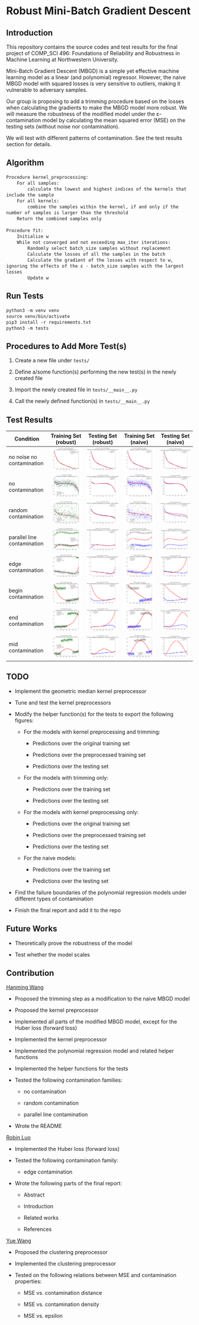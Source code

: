 # Robust Mini-Batch Gradient Descent

## Introduction

This repository contains the source codes and test results for the final project of COMP_SCI 496: Foundations of Reliability and Robustness in Machine Learning at Northwestern University.

Mini-Batch Gradient Descent (MBGD) is a simple yet effective machine learning model as a linear (and polynomial) regressor. However, the naive MBGD model with squared losses is very sensitive to outliers, making it vulnerable to adversary samples.

Our group is proposing to add a trimming procedure based on the losses when calculating the gradients to make the MBGD model more robust. We will measure the robustness of the modified model under the ε-contamination model by calculating the mean squared error (MSE) on the testing sets (without noise nor contamination).

We will test with different patterns of contamination. See the test results section for details.

## Algorithm

    Procedure kernel_preprocessing:
        For all samples:
            calculate the lowest and highest indices of the kernels that include the sample
        For all kernels:
            combine the samples within the kernel, if and only if the number of samples is larger than the threshold
        Return the combined samples only

    Procedure fit:
        Initialize w
        While not converged and not exceeding max_iter iterations:
            Randomly select batch_size samples without replacement
            Calculate the losses of all the samples in the batch
            Calculate the gradient of the losses with respect to w, ignoring the effects of the ε ⋅ batch_size samples with the largest losses
            Update w

## Run Tests

```
python3 -m venv venv
source venv/bin/activate
pip3 install -r requirements.txt
python3 -m tests
```

## Procedures to Add More Test(s)

1. Create a new file under `tests/`

2. Define a/some function(s) performing the new test(s) in the newly created file

3. Import the newly created file in `tests/__main__.py`

4. Call the newly defined function(s) in `tests/__main__.py`

## Test Results

| Condition | Training Set (robust) | Testing Set (robust) | Training Set (naive) | Testing Set (naive) |
| - | - | - | - | - |
| no noise no contamination | ![](test_results/no_noise_no_contamination/robust_training.png) | ![](test_results/no_noise_no_contamination/robust_testing.png) | ![](test_results/no_noise_no_contamination/naive_training.png) | ![](test_results/no_noise_no_contamination/naive_testing.png) |
| no contamination | ![](test_results/no_contamination/robust_training.png) | ![](test_results/no_contamination/robust_testing.png) | ![](test_results/no_contamination/naive_training.png) | ![](test_results/no_contamination/naive_testing.png) |
| random contamination | ![](test_results/random_contamination/robust_training.png) | ![](test_results/random_contamination/robust_testing.png) | ![](test_results/random_contamination/naive_training.png) | ![](test_results/random_contamination/naive_testing.png) |
| parallel line contamination | ![](test_results/parallel_line_contamination/robust_training.png) | ![](test_results/parallel_line_contamination/robust_testing.png) | ![](test_results/parallel_line_contamination/naive_training.png) | ![](test_results/parallel_line_contamination/naive_testing.png) |
| edge contamination | ![](test_results/edge_contamination/robust_training.png) | ![](test_results/edge_contamination/robust_testing.png) | ![](test_results/edge_contamination/naive_training.png) | ![](test_results/edge_contamination/naive_testing.png) |
| begin contamination | ![](test_results/begin_contamination/robust_training.png) | ![](test_results/begin_contamination/robust_testing.png) | ![](test_results/begin_contamination/naive_training.png) | ![](test_results/begin_contamination/naive_testing.png) |
| end contamination | ![](test_results/end_contamination/robust_training.png) | ![](test_results/end_contamination/robust_testing.png) | ![](test_results/end_contamination/naive_training.png) | ![](test_results/end_contamination/naive_testing.png) |
| mid contamination | ![](test_results/mid_contamination/robust_training.png) | ![](test_results/mid_contamination/robust_testing.png) | ![](test_results/mid_contamination/naive_training.png) | ![](test_results/mid_contamination/naive_testing.png) |

## TODO

- Implement the geometric median kernel preprocessor

- Tune and test the kernel preprocessors

- Modify the helper function(s) for the tests to export the following figures:

    - For the models with kernel preprocessing and trimming:

        - Predictions over the original training set

        - Predictions over the preprocessed training set

        - Predictions over the testing set

    - For the models with trimming only:

        - Predictions over the training set

        - Predictions over the testing set

    - For the models with kernel preprocessing only:

        - Predictions over the original training set

        - Predictions over the preprocessed training set

        - Predictions over the testing set

    - For the naive models:

        - Predictions over the training set

        - Predictions over the testing set

- Find the failure boundaries of the polynomial regression models under different types of contamination

- Finish the final report and add it to the repo

## Future Works

- Theoretically prove the robustness of the model

- Test whether the model scales

## Contribution

[Hanming Wang](https://github.com/WHMHammer)

- Proposed the trimming step as a modification to the naive MBGD model

- Proposed the kernel preprocessor

- Implemented all parts of the modified MBGD model, except for the Huber loss (forward loss)

- Implemented the kernel preprocessor

- Implemented the polynomial regression model and related helper functions

- Implemented the helper functions for the tests

- Tested the following contamination families:

    - no contamination

    - random contamination

    - parallel line contamination

- Wrote the README

[Robin Luo](https://github.com/robinzixuan)

- Implemented the Huber loss (forward loss)

- Tested the following contamination family:

    - edge contamination

- Wrote the following parts of the final report:

    - Abstract

    - Introduction

    - Related works

    - References

[Yue Wang](https://github.com/glazialuna)

- Proposed the clustering preprocessor

- Implemented the clustering preprocessor

- Tested on the following relations between MSE and contamination properties:

    - MSE vs. contamination distance

    - MSE vs. contamination density

    - MSE vs. epsilon
